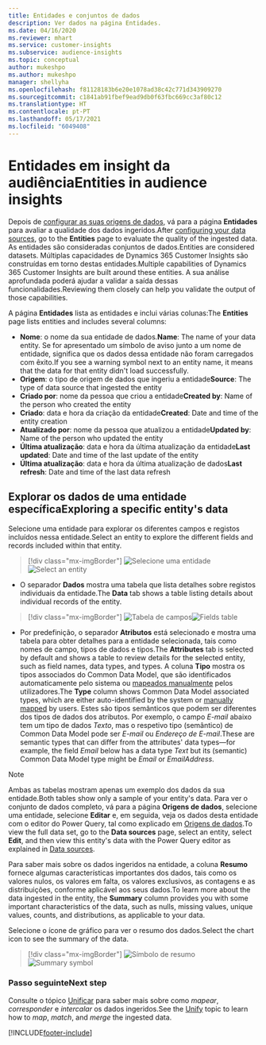 ```yaml
---
title: Entidades e conjuntos de dados
description: Ver dados na página Entidades.
ms.date: 04/16/2020
ms.reviewer: mhart
ms.service: customer-insights
ms.subservice: audience-insights
ms.topic: conceptual
author: mukeshpo
ms.author: mukeshpo
manager: shellyha
ms.openlocfilehash: f81128183b6e20e1078ad38c42c771d343909270
ms.sourcegitcommit: c1841ab91fbef9ead9db0f63fbc669cc3af80c12
ms.translationtype: HT
ms.contentlocale: pt-PT
ms.lasthandoff: 05/17/2021
ms.locfileid: "6049408"
---
```

# <a name="entities-in-audience-insights"></a><span data-ttu-id="df6f3-103">Entidades em insight da audiência</span><span class="sxs-lookup"><span data-stu-id="df6f3-103">Entities in audience insights</span></span>

<span data-ttu-id="df6f3-104">Depois de [configurar as suas origens de dados](data-sources.md), vá para a página **Entidades** para avaliar a qualidade dos dados ingeridos.</span><span class="sxs-lookup"><span data-stu-id="df6f3-104">After [configuring your data sources](data-sources.md), go to the **Entities** page to evaluate the quality of the ingested data.</span></span> <span data-ttu-id="df6f3-105">As entidades são consideradas conjuntos de dados.</span><span class="sxs-lookup"><span data-stu-id="df6f3-105">Entities are considered datasets.</span></span> <span data-ttu-id="df6f3-106">Múltiplas capacidades de Dynamics 365 Customer Insights são construídas em torno destas entidades.</span><span class="sxs-lookup"><span data-stu-id="df6f3-106">Multiple capabilities of Dynamics 365 Customer Insights are built around these entities.</span></span> <span data-ttu-id="df6f3-107">A sua análise aprofundada poderá ajudar a validar a saída dessas funcionalidades.</span><span class="sxs-lookup"><span data-stu-id="df6f3-107">Reviewing them closely can help you validate the output of those capabilities.</span></span>

<span data-ttu-id="df6f3-108">A página **Entidades** lista as entidades e inclui várias colunas:</span><span class="sxs-lookup"><span data-stu-id="df6f3-108">The **Entities** page lists entities and includes several columns:</span></span>

- <span data-ttu-id="df6f3-109">**Nome**: o nome da sua entidade de dados.</span><span class="sxs-lookup"><span data-stu-id="df6f3-109">**Name**: The name of your data entity.</span></span> <span data-ttu-id="df6f3-110">Se for apresentado um símbolo de aviso junto a um nome de entidade, significa que os dados dessa entidade não foram carregados com êxito.</span><span class="sxs-lookup"><span data-stu-id="df6f3-110">If you see a warning symbol next to an entity name, it means that the data for that entity didn't load successfully.</span></span>
- <span data-ttu-id="df6f3-111">**Origem**: o tipo de origem de dados que ingeriu a entidade</span><span class="sxs-lookup"><span data-stu-id="df6f3-111">**Source**: The type of data source that ingested the entity</span></span>
- <span data-ttu-id="df6f3-112">**Criado por**: nome da pessoa que criou a entidade</span><span class="sxs-lookup"><span data-stu-id="df6f3-112">**Created by**: Name of the person who created the entity</span></span>
- <span data-ttu-id="df6f3-113">**Criado**: data e hora da criação da entidade</span><span class="sxs-lookup"><span data-stu-id="df6f3-113">**Created**: Date and time of the entity creation</span></span>
- <span data-ttu-id="df6f3-114">**Atualizado por**: nome da pessoa que atualizou a entidade</span><span class="sxs-lookup"><span data-stu-id="df6f3-114">**Updated by**: Name of the person who updated the entity</span></span>
- <span data-ttu-id="df6f3-115">**Última atualização**: data e hora da última atualização da entidade</span><span class="sxs-lookup"><span data-stu-id="df6f3-115">**Last updated**: Date and time of the last update of the entity</span></span>
- <span data-ttu-id="df6f3-116">**Última atualização**: data e hora da última atualização de dados</span><span class="sxs-lookup"><span data-stu-id="df6f3-116">**Last refresh**: Date and time of the last data refresh</span></span>

## <a name="exploring-a-specific-entitys-data"></a><span data-ttu-id="df6f3-117">Explorar os dados de uma entidade específica</span><span class="sxs-lookup"><span data-stu-id="df6f3-117">Exploring a specific entity's data</span></span>

<span data-ttu-id="df6f3-118">Selecione uma entidade para explorar os diferentes campos e registos incluídos nessa entidade.</span><span class="sxs-lookup"><span data-stu-id="df6f3-118">Select an entity to explore the different fields and records included within that entity.</span></span>

> [!div class="mx-imgBorder"]
> <span data-ttu-id="df6f3-119">![Selecione uma entidade](media/data-manager-entities-data.png "Selecionar uma entidade")</span><span class="sxs-lookup"><span data-stu-id="df6f3-119">![Select an entity](media/data-manager-entities-data.png "Select an entity")</span></span>

- <span data-ttu-id="df6f3-120">O separador **Dados** mostra uma tabela que lista detalhes sobre registos individuais da entidade.</span><span class="sxs-lookup"><span data-stu-id="df6f3-120">The **Data** tab shows a table listing details about individual records of the entity.</span></span>

> [!div class="mx-imgBorder"]
> <span data-ttu-id="df6f3-121">![Tabela de campos](media/data-manager-entities-fields.PNG "Tabela de campos")</span><span class="sxs-lookup"><span data-stu-id="df6f3-121">![Fields table](media/data-manager-entities-fields.PNG "Fields table")</span></span>

- <span data-ttu-id="df6f3-122">Por predefinição, o separador **Atributos** está selecionado e mostra uma tabela para obter detalhes para a entidade selecionada, tais como nomes de campo, tipos de dados e tipos.</span><span class="sxs-lookup"><span data-stu-id="df6f3-122">The **Attributes** tab is selected by default and shows a table to review details for the selected entity, such as field names, data types, and types.</span></span> <span data-ttu-id="df6f3-123">A coluna **Tipo** mostra os tipos associados do Common Data Model, que são identificados automaticamente pelo sistema ou [mapeados manualmente](map-entities.md) pelos utilizadores.</span><span class="sxs-lookup"><span data-stu-id="df6f3-123">The **Type** column shows Common Data Model associated types, which are either auto-identified by the system or [manually mapped](map-entities.md) by users.</span></span> <span data-ttu-id="df6f3-124">Estes são tipos semânticos que podem ser diferentes dos tipos de dados dos atributos. Por exemplo, o campo *E-mail* abaixo tem um tipo de dados *Texto*, mas o respetivo tipo (semântico) de Common Data Model pode ser *E-mail* ou *Endereço de E-mail*.</span><span class="sxs-lookup"><span data-stu-id="df6f3-124">These are semantic types that can differ from the attributes' data types—for example, the field *Email* below has a data type *Text* but its (semantic) Common Data Model type might be *Email* or *EmailAddress*.</span></span>

> [!NOTE]
> <span data-ttu-id="df6f3-125">Ambas as tabelas mostram apenas um exemplo dos dados da sua entidade.</span><span class="sxs-lookup"><span data-stu-id="df6f3-125">Both tables show only a sample of your entity's data.</span></span> <span data-ttu-id="df6f3-126">Para ver o conjunto de dados completo, vá para a página **Origens de dados**, selecione uma entidade, selecione **Editar** e, em seguida, veja os dados desta entidade com o editor do Power Query, tal como explicado em [Origens de dados](data-sources.md).</span><span class="sxs-lookup"><span data-stu-id="df6f3-126">To view the full data set, go to the **Data sources** page, select an entity, select **Edit**, and then view this entity's data with the Power Query editor as explained in [Data sources](data-sources.md).</span></span>

<span data-ttu-id="df6f3-127">Para saber mais sobre os dados ingeridos na entidade, a coluna **Resumo** fornece algumas características importantes dos dados, tais como os valores nulos, os valores em falta, os valores exclusivos, as contagens e as distribuições, conforme aplicável aos seus dados.</span><span class="sxs-lookup"><span data-stu-id="df6f3-127">To learn more about the data ingested in the entity, the **Summary** column provides you with some important characteristics of the data, such as nulls, missing values, unique values, counts, and distributions, as applicable to your data.</span></span>

<span data-ttu-id="df6f3-128">Selecione o ícone de gráfico para ver o resumo dos dados.</span><span class="sxs-lookup"><span data-stu-id="df6f3-128">Select the chart icon to see the summary of the data.</span></span>

> [!div class="mx-imgBorder"]
> <span data-ttu-id="df6f3-129">![Símbolo de resumo](media/data-manager-entities-summary.png "Tabela de resumo de dados")</span><span class="sxs-lookup"><span data-stu-id="df6f3-129">![Summary symbol](media/data-manager-entities-summary.png "Data summary table")</span></span>

### <a name="next-step"></a><span data-ttu-id="df6f3-130">Passo seguinte</span><span class="sxs-lookup"><span data-stu-id="df6f3-130">Next step</span></span>

<span data-ttu-id="df6f3-131">Consulte o tópico [Unificar](data-unification.md) para saber mais sobre como *mapear*, *corresponder* e *intercalar* os dados ingeridos.</span><span class="sxs-lookup"><span data-stu-id="df6f3-131">See the [Unify](data-unification.md) topic to learn how to *map*, *match*, and *merge* the ingested data.</span></span>


[!INCLUDE[footer-include](../includes/footer-banner.md)]
